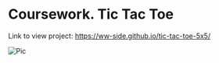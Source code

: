 # Coursework. Tic Tac Toe

Link to view project: https://ww-side.github.io/tic-tac-toe-5x5/

![Pic](https://images2.imgbox.com/58/da/ELNra8G1_o.png)